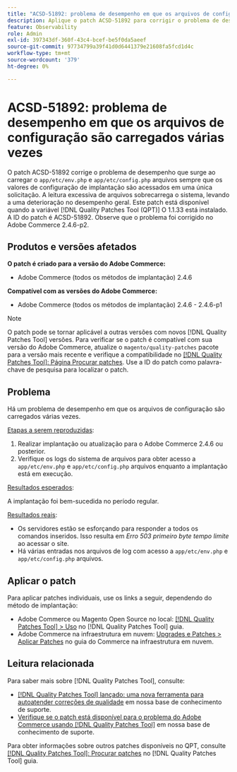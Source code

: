 ```yaml
---
title: "ACSD-51892: problema de desempenho em que os arquivos de configuração são carregados várias vezes"
description: Aplique o patch ACSD-51892 para corrigir o problema de desempenho do Adobe Commerce em que os arquivos de configuração são carregados várias vezes durante a implantação.
feature: Observability
role: Admin
exl-id: 397343df-360f-43c4-bcef-be5f0da5aeef
source-git-commit: 97734799a39f41d0d6441379e21608fa5fcd1d4c
workflow-type: tm+mt
source-wordcount: '379'
ht-degree: 0%

---
```


# ACSD-51892: problema de desempenho em que os arquivos de configuração são carregados várias vezes

O patch ACSD-51892 corrige o problema de desempenho que surge ao carregar o `app/etc/env.php` e `app/etc/config.php` arquivos sempre que os valores de configuração de implantação são acessados em uma única solicitação. A leitura excessiva de arquivos sobrecarrega o sistema, levando a uma deterioração no desempenho geral. Este patch está disponível quando a variável [!DNL Quality Patches Tool (QPT)] O 1.1.33 está instalado. A ID do patch é ACSD-51892. Observe que o problema foi corrigido no Adobe Commerce 2.4.6-p2.

## Produtos e versões afetados

**O patch é criado para a versão do Adobe Commerce:**

* Adobe Commerce (todos os métodos de implantação) 2.4.6

**Compatível com as versões do Adobe Commerce:**

* Adobe Commerce (todos os métodos de implantação) 2.4.6 - 2.4.6-p1

>[!NOTE]
>
>O patch pode se tornar aplicável a outras versões com novos [!DNL Quality Patches Tool] versões. Para verificar se o patch é compatível com sua versão do Adobe Commerce, atualize o `magento/quality-patches` pacote para a versão mais recente e verifique a compatibilidade no [[!DNL Quality Patches Tool]: Página Procurar patches](https://experienceleague.adobe.com/tools/commerce-quality-patches/index.html). Use a ID do patch como palavra-chave de pesquisa para localizar o patch.

## Problema

Há um problema de desempenho em que os arquivos de configuração são carregados várias vezes.

<u>Etapas a serem reproduzidas</u>:

1. Realizar implantação ou atualização para o Adobe Commerce 2.4.6 ou posterior.
1. Verifique os logs do sistema de arquivos para obter acesso a `app/etc/env.php` e `app/etc/config.php` arquivos enquanto a implantação está em execução.

<u>Resultados esperados</u>:

A implantação foi bem-sucedida no período regular.

<u>Resultados reais</u>:

* Os servidores estão se esforçando para responder a todos os comandos inseridos. Isso resulta em *Erro 503 primeiro byte tempo limite* ao acessar o site.
* Há várias entradas nos arquivos de log com acesso a `app/etc/env.php` e `app/etc/config.php` arquivos.

## Aplicar o patch

Para aplicar patches individuais, use os links a seguir, dependendo do método de implantação:

* Adobe Commerce ou Magento Open Source no local: [[!DNL Quality Patches Tool] > Uso](https://experienceleague.adobe.com/docs/commerce-operations/tools/quality-patches-tool/usage.html) no [!DNL Quality Patches Tool] guia.
* Adobe Commerce na infraestrutura em nuvem: [Upgrades e Patches > Aplicar Patches](https://experienceleague.adobe.com/docs/commerce-cloud-service/user-guide/develop/upgrade/apply-patches.html) no guia do Commerce na infraestrutura em nuvem.

## Leitura relacionada

Para saber mais sobre [!DNL Quality Patches Tool], consulte:

* [[!DNL Quality Patches Tool] lançado: uma nova ferramenta para autoatender correções de qualidade](/help/announcements/adobe-commerce-announcements/magento-quality-patches-released-new-tool-to-self-serve-quality-patches.md) em nossa base de conhecimento de suporte.
* [Verifique se o patch está disponível para o problema do Adobe Commerce usando [!DNL Quality Patches Tool]](/help/support-tools/patches-available-in-qpt-tool/check-patch-for-magento-issue-with-magento-quality-patches.md) em nossa base de conhecimento de suporte.

Para obter informações sobre outros patches disponíveis no QPT, consulte [[!DNL Quality Patches Tool]: Procurar patches](https://experienceleague.adobe.com/tools/commerce-quality-patches/index.html) no [!DNL Quality Patches Tool] guia.

